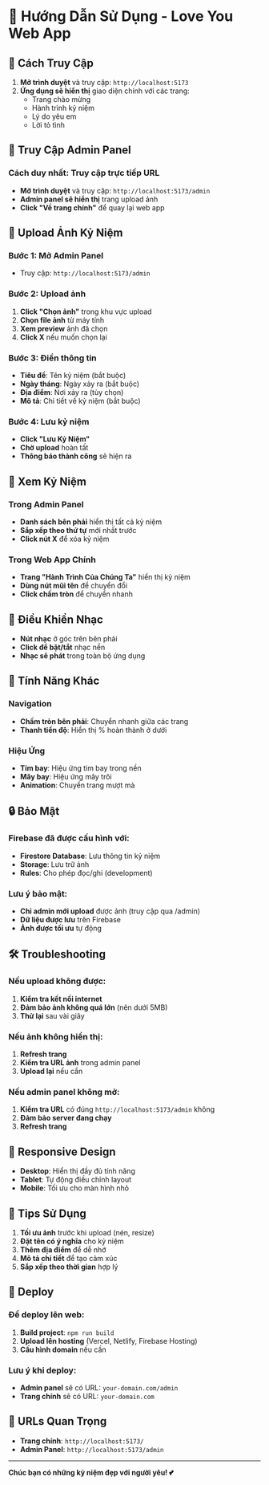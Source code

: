 # 🎉 Hướng Dẫn Sử Dụng - Love You Web App

## 🚀 Cách Truy Cập

1. **Mở trình duyệt** và truy cập: `http://localhost:5173`
2. **Ứng dụng sẽ hiển thị** giao diện chính với các trang:
   - Trang chào mừng
   - Hành trình kỷ niệm
   - Lý do yêu em
   - Lời tỏ tình

## 🔧 Truy Cập Admin Panel

### Cách duy nhất: Truy cập trực tiếp URL
- **Mở trình duyệt** và truy cập: `http://localhost:5173/admin`
- **Admin panel sẽ hiển thị** trang upload ảnh
- **Click "Về trang chính"** để quay lại web app

## 📸 Upload Ảnh Kỷ Niệm

### Bước 1: Mở Admin Panel
- Truy cập: `http://localhost:5173/admin`

### Bước 2: Upload ảnh
1. **Click "Chọn ảnh"** trong khu vực upload
2. **Chọn file ảnh** từ máy tính
3. **Xem preview** ảnh đã chọn
4. **Click X** nếu muốn chọn lại

### Bước 3: Điền thông tin
- **Tiêu đề**: Tên kỷ niệm (bắt buộc)
- **Ngày tháng**: Ngày xảy ra (bắt buộc)
- **Địa điểm**: Nơi xảy ra (tùy chọn)
- **Mô tả**: Chi tiết về kỷ niệm (bắt buộc)

### Bước 4: Lưu kỷ niệm
- **Click "Lưu Kỷ Niệm"**
- **Chờ upload** hoàn tất
- **Thông báo thành công** sẽ hiện ra

## 👀 Xem Kỷ Niệm

### Trong Admin Panel
- **Danh sách bên phải** hiển thị tất cả kỷ niệm
- **Sắp xếp theo thứ tự** mới nhất trước
- **Click nút X** để xóa kỷ niệm

### Trong Web App Chính
- **Trang "Hành Trình Của Chúng Ta"** hiển thị kỷ niệm
- **Dùng nút mũi tên** để chuyển đổi
- **Click chấm tròn** để chuyển nhanh

## 🎵 Điều Khiển Nhạc

- **Nút nhạc** ở góc trên bên phải
- **Click để bật/tắt** nhạc nền
- **Nhạc sẽ phát** trong toàn bộ ứng dụng

## 🎨 Tính Năng Khác

### Navigation
- **Chấm tròn bên phải**: Chuyển nhanh giữa các trang
- **Thanh tiến độ**: Hiển thị % hoàn thành ở dưới

### Hiệu Ứng
- **Tim bay**: Hiệu ứng tim bay trong nền
- **Mây bay**: Hiệu ứng mây trôi
- **Animation**: Chuyển trang mượt mà

## 🔒 Bảo Mật

### Firebase đã được cấu hình với:
- **Firestore Database**: Lưu thông tin kỷ niệm
- **Storage**: Lưu trữ ảnh
- **Rules**: Cho phép đọc/ghi (development)

### Lưu ý bảo mật:
- **Chỉ admin mới upload** được ảnh (truy cập qua /admin)
- **Dữ liệu được lưu** trên Firebase
- **Ảnh được tối ưu** tự động

## 🛠️ Troubleshooting

### Nếu upload không được:
1. **Kiểm tra kết nối internet**
2. **Đảm bảo ảnh không quá lớn** (nên dưới 5MB)
3. **Thử lại** sau vài giây

### Nếu ảnh không hiển thị:
1. **Refresh trang**
2. **Kiểm tra URL ảnh** trong admin panel
3. **Upload lại** nếu cần

### Nếu admin panel không mở:
1. **Kiểm tra URL** có đúng `http://localhost:5173/admin` không
2. **Đảm bảo server đang chạy**
3. **Refresh trang**

## 📱 Responsive Design

- **Desktop**: Hiển thị đầy đủ tính năng
- **Tablet**: Tự động điều chỉnh layout
- **Mobile**: Tối ưu cho màn hình nhỏ

## 🎯 Tips Sử Dụng

1. **Tối ưu ảnh** trước khi upload (nén, resize)
2. **Đặt tên có ý nghĩa** cho kỷ niệm
3. **Thêm địa điểm** để dễ nhớ
4. **Mô tả chi tiết** để tạo cảm xúc
5. **Sắp xếp theo thời gian** hợp lý

## 🚀 Deploy

### Để deploy lên web:
1. **Build project**: `npm run build`
2. **Upload lên hosting** (Vercel, Netlify, Firebase Hosting)
3. **Cấu hình domain** nếu cần

### Lưu ý khi deploy:
- **Admin panel** sẽ có URL: `your-domain.com/admin`
- **Trang chính** sẽ có URL: `your-domain.com`

## 🔗 URLs Quan Trọng

- **Trang chính**: `http://localhost:5173/`
- **Admin Panel**: `http://localhost:5173/admin`

---

**Chúc bạn có những kỷ niệm đẹp với người yêu! 💕** 